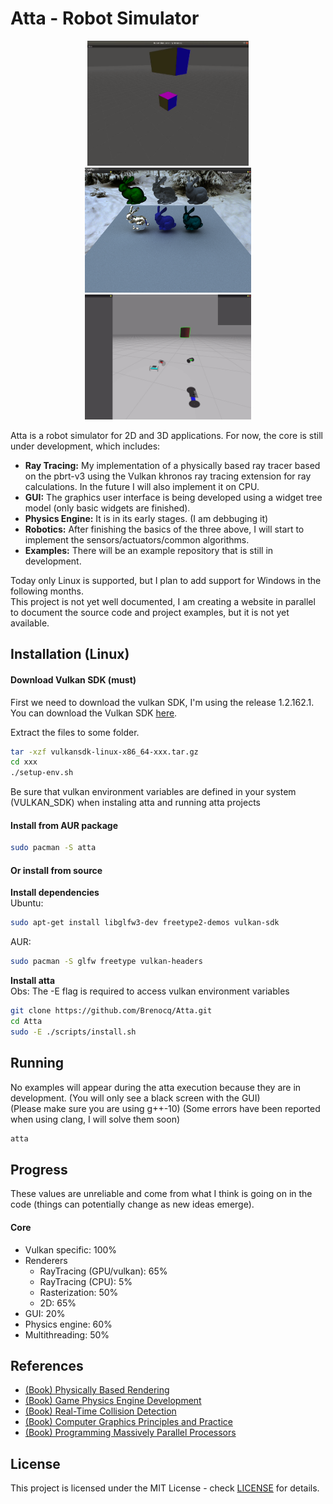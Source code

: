 # Atta - Robot Simulator
<p align="center">
 <img src="./img/2020-08-16.gif" height="200">
 <img src="./img/2021-02-20.png" height="200">
 <img src="./img/2020-12-04.gif" height="200">
</p>

Atta is a robot simulator for 2D and 3D applications. For now, the core is still under development, which includes:
 - **Ray Tracing:** My implementation of a physically based ray tracer based on the pbrt-v3 using the Vulkan khronos ray tracing extension for ray calculations. In the future I will also implement it on CPU.
 - **GUI:** The graphics user interface is being developed using a widget tree model (only basic widgets are finished).
 - **Physics Engine:** It is in its early stages. (I am debbuging it)
 - **Robotics:** After finishing the basics of the three above, I will start to implement the sensors/actuators/common algorithms.
 - **Examples:** There will be an example repository that is still in development.

Today only Linux is supported, but I plan to add support for Windows in the following months.\
This project is not yet well documented, I am creating a website in parallel to document the source code and project examples, but it is not yet available.

## Installation (Linux)
#### Download Vulkan SDK (must)
First we need to download the vulkan SDK, I'm using the release 1.2.162.1.
You can download the Vulkan SDK [here](https://vulkan.lunarg.com/sdk/home).

Extract the files to some folder.
``` bash
tar -xzf vulkansdk-linux-x86_64-xxx.tar.gz
cd xxx
./setup-env.sh
```
Be sure that vulkan environment variables are defined in your system (VULKAN_SDK) when instaling atta and running atta projects

#### Install from AUR package
``` bash
sudo pacman -S atta
```

#### Or install from source
**Install dependencies**\
Ubuntu:
``` bash
sudo apt-get install libglfw3-dev freetype2-demos vulkan-sdk
```

AUR:
``` bash
sudo pacman -S glfw freetype vulkan-headers
```

**Install atta**\
Obs: The -E flag is required to access vulkan environment variables
```bash
git clone https://github.com/Brenocq/Atta.git
cd Atta
sudo -E ./scripts/install.sh
```

## Running
No examples will appear during the atta execution because they are in development. (You will only see a black screen with the GUI)\
(Please make sure you are using g++-10)
(Some errors have been reported when using clang, I will solve them soon)
```bash
atta
```

## Progress
These values are unreliable and come from what I think is going on in the code (things can potentially change as new ideas emerge).

#### Core
 - Vulkan specific: 100%
 - Renderers
	 - RayTracing (GPU/vulkan): 65%
	 - RayTracing (CPU): 5%
	 - Rasterization: 50%
	 - 2D: 65%
 - GUI: 20%
 - Physics engine: 60%
 - Multithreading: 50%

## References
- [(Book) Physically Based Rendering](http://www.pbr-book.org/)
- [(Book) Game Physics Engine Development](https://www.amazon.com/Game-Physics-Engine-Development-Commercial-Grade/dp/0123819768)
- [(Book) Real-Time Collision Detection](https://www.amazon.com/Real-Time-Collision-Detection-Interactive-Technology/dp/1558607323)
- [(Book) Computer Graphics Principles and Practice](http://cgpp.net/about.xml)
- [(Book) Programming Massively Parallel Processors](https://www.amazon.com/Programming-Massively-Parallel-Processors-Hands/dp/0128119861)

## License
This project is licensed under the MIT License - check [LICENSE](LICENSE) for details.
